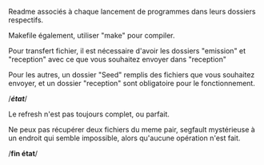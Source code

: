 Readme associés à chaque lancement de programmes dans leurs dossiers respectifs.

Makefile également, utiliser "make" pour compiler.

Pour transfert fichier, il est nécessaire d'avoir les dossiers "emission" et "reception" avec ce que vous souhaitez envoyer dans "reception"

Pour les autres, un dossier "Seed" remplis des fichiers que vous souhaitez envoyer, et un dossier "reception" sont obligatoire pour le fonctionnement.

/***état***/

Le refresh n'est pas toujours complet, ou parfait.

Ne peux pas récupérer deux fichiers du meme pair, segfault mystérieuse à un endroit qui semble impossible, alors qu'aucune opération n'est fait.

/**fin état**/
